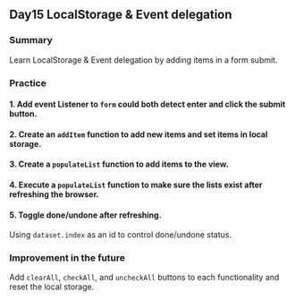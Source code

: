 ## Day15 LocalStorage & Event delegation

### Summary

Learn LocalStorage & Event delegation by adding items in a form submit.

### Practice

#### 1. Add event Listener to `form` could both detect enter and click the submit button.

#### 2. Create an `addItem` function to add new items and set items in local storage.

#### 3. Create a `populateList` function to add items to the view.

#### 4. Execute a `populateList` function to make sure the lists exist after refreshing the browser.

#### 5. Toggle done/undone after refreshing.

Using `dataset.index` as an id to control done/undone status.

### Improvement in the future

Add `clearAll`, `checkAll`, and `uncheckAll` buttons to each functionality and reset the local storage.
